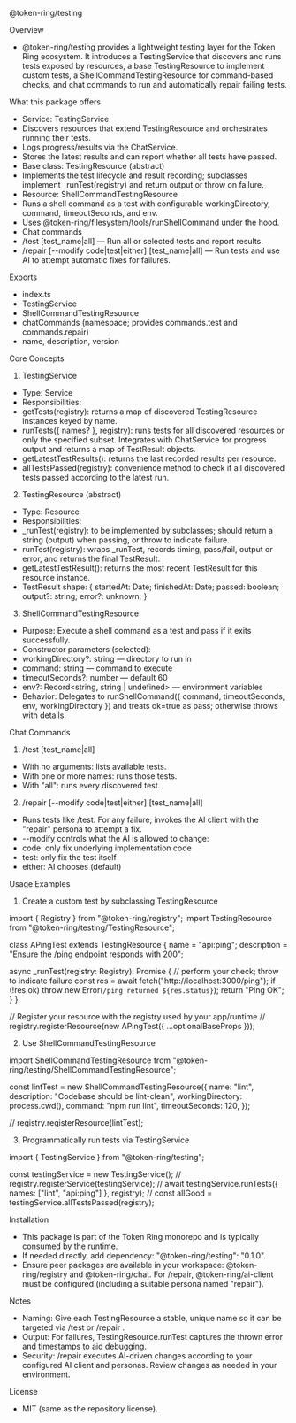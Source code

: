 @token-ring/testing

Overview

- @token-ring/testing provides a lightweight testing layer for the Token Ring ecosystem. It introduces a TestingService
  that discovers and runs tests exposed by resources, a base TestingResource to implement custom tests, a
  ShellCommandTestingResource for command-based checks, and chat commands to run and automatically repair failing tests.

What this package offers

- Service: TestingService
- Discovers resources that extend TestingResource and orchestrates running their tests.
- Logs progress/results via the ChatService.
- Stores the latest results and can report whether all tests have passed.
- Base class: TestingResource (abstract)
- Implements the test lifecycle and result recording; subclasses implement _runTest(registry) and return output or
  throw on failure.
- Resource: ShellCommandTestingResource
- Runs a shell command as a test with configurable workingDirectory, command, timeoutSeconds, and env.
- Uses @token-ring/filesystem/tools/runShellCommand under the hood.
- Chat commands
- /test [test_name|all] — Run all or selected tests and report results.
- /repair [--modify code|test|either] [test_name|all] — Run tests and use AI to attempt automatic fixes for failures.

Exports

- index.ts
- TestingService
- ShellCommandTestingResource
- chatCommands (namespace; provides commands.test and commands.repair)
- name, description, version

Core Concepts

1) TestingService

- Type: Service
- Responsibilities:
- getTests(registry): returns a map of discovered TestingResource instances keyed by name.
- runTests({ names? }, registry): runs tests for all discovered resources or only the specified subset. Integrates with
  ChatService for progress output and returns a map of TestResult objects.
- getLatestTestResults(): returns the last recorded results per resource.
- allTestsPassed(registry): convenience method to check if all discovered tests passed according to the latest run.

2) TestingResource (abstract)

- Type: Resource
- Responsibilities:
- _runTest(registry): to be implemented by subclasses; should return a string (output) when passing, or throw to
  indicate failure.
- runTest(registry): wraps _runTest, records timing, pass/fail, output or error, and returns the final TestResult.
- getLatestTestResult(): returns the most recent TestResult for this resource instance.
- TestResult shape:
  {
  startedAt: Date;
  finishedAt: Date;
  passed: boolean;
  output?: string;
  error?: unknown;
  }

3) ShellCommandTestingResource

- Purpose: Execute a shell command as a test and pass if it exits successfully.
- Constructor parameters (selected):
- workingDirectory?: string — directory to run in
- command: string — command to execute
- timeoutSeconds?: number — default 60
- env?: Record<string, string | undefined> — environment variables
- Behavior: Delegates to runShellCommand({ command, timeoutSeconds, env, workingDirectory }) and treats ok=true as pass;
  otherwise throws with details.

Chat Commands

1) /test [test_name|all]

- With no arguments: lists available tests.
- With one or more names: runs those tests.
- With "all": runs every discovered test.

2) /repair [--modify code|test|either] [test_name|all]

- Runs tests like /test. For any failure, invokes the AI client with the "repair" persona to attempt a fix.
- --modify controls what the AI is allowed to change:
- code: only fix underlying implementation code
- test: only fix the test itself
- either: AI chooses (default)

Usage Examples

1) Create a custom test by subclassing TestingResource

import { Registry } from "@token-ring/registry";
import TestingResource from "@token-ring/testing/TestingResource";

class APingTest extends TestingResource {
name = "api:ping";
description = "Ensure the /ping endpoint responds with 200";

async _runTest(registry: Registry): Promise<string> {
// perform your check; throw to indicate failure
const res = await fetch("http://localhost:3000/ping");
if (!res.ok) throw new Error(`/ping returned ${res.status}`);
return "Ping OK";
}
}

// Register your resource with the registry used by your app/runtime
// registry.registerResource(new APingTest({ ...optionalBaseProps }));

2) Use ShellCommandTestingResource

import ShellCommandTestingResource from "@token-ring/testing/ShellCommandTestingResource";

const lintTest = new ShellCommandTestingResource({
name: "lint",
description: "Codebase should be lint-clean",
workingDirectory: process.cwd(),
command: "npm run lint",
timeoutSeconds: 120,
});

// registry.registerResource(lintTest);

3) Programmatically run tests via TestingService

import { TestingService } from "@token-ring/testing";

const testingService = new TestingService();
// registry.registerService(testingService);
// await testingService.runTests({ names: ["lint", "api:ping"] }, registry);
// const allGood = testingService.allTestsPassed(registry);

Installation

- This package is part of the Token Ring monorepo and is typically consumed by the runtime.
- If needed directly, add dependency: "@token-ring/testing": "0.1.0".
- Ensure peer packages are available in your workspace: @token-ring/registry and @token-ring/chat. For /repair,
  @token-ring/ai-client must be configured (including a suitable persona named "repair").

Notes

- Naming: Give each TestingResource a stable, unique name so it can be targeted via /test <name> or /repair <name>.
- Output: For failures, TestingResource.runTest captures the thrown error and timestamps to aid debugging.
- Security: /repair executes AI-driven changes according to your configured AI client and personas. Review changes as
  needed in your environment.

License

- MIT (same as the repository license).
